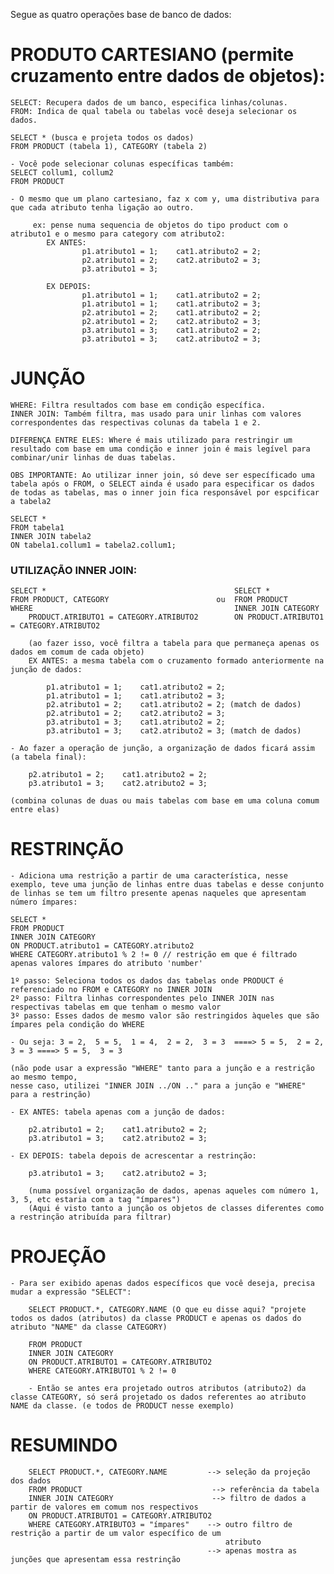 Segue as quatro operações base de banco de dados:

# PRODUTO CARTESIANO (permite cruzamento entre dados de objetos):

    SELECT: Recupera dados de um banco, especifica linhas/colunas.
    FROM: Indica de qual tabela ou tabelas você deseja selecionar os dados.

    SELECT * (busca e projeta todos os dados)
    FROM PRODUCT (tabela 1), CATEGORY (tabela 2)

    - Você pode selecionar colunas específicas também:
    SELECT collum1, collum2
    FROM PRODUCT

    - O mesmo que um plano cartesiano, faz x com y, uma distributiva para que cada atributo tenha ligação ao outro.

         ex: pense numa sequencia de objetos do tipo product com o atributo1 e o mesmo para category com atributo2:
            EX ANTES:   
                    p1.atributo1 = 1;    cat1.atributo2 = 2;
                    p2.atributo1 = 2;    cat2.atributo2 = 3;
                    p3.atributo1 = 3;

            EX DEPOIS:
                    p1.atributo1 = 1;    cat1.atributo2 = 2;
                    p1.atributo1 = 1;    cat1.atributo2 = 3;
                    p2.atributo1 = 2;    cat1.atributo2 = 2;
                    p2.atributo1 = 2;    cat2.atributo2 = 3;
                    p3.atributo1 = 3;    cat1.atributo2 = 2;
                    p3.atributo1 = 3;    cat2.atributo2 = 3;

# JUNÇÃO

    WHERE: Filtra resultados com base em condição específica. 
    INNER JOIN: Também filtra, mas usado para unir linhas com valores correspondentes das respectivas colunas da tabela 1 e 2.

    DIFERENÇA ENTRE ELES: Where é mais utilizado para restringir um resultado com base em uma condição e inner join é mais legível para combinar/unir linhas de duas tabelas.

    OBS IMPORTANTE: Ao utilizar inner join, só deve ser específicado uma tabela após o FROM, o SELECT ainda é usado para especificar os dados de todas as tabelas, mas o inner join fica responsável por espcificar a tabela2

    SELECT *
    FROM tabela1
    INNER JOIN tabela2
    ON tabela1.collum1 = tabela2.collum1;

###   UTILIZAÇÃO INNER JOIN:

    SELECT *                                          SELECT *
    FROM PRODUCT, CATEGORY                        ou  FROM PRODUCT
    WHERE                                             INNER JOIN CATEGORY
        PRODUCT.ATRIBUTO1 = CATEGORY.ATRIBUTO2        ON PRODUCT.ATRIBUTO1 = CATEGORY.ATRIBUTO2  

        (ao fazer isso, você filtra a tabela para que permaneça apenas os dados em comum de cada objeto)
        EX ANTES: a mesma tabela com o cruzamento formado anteriormente na junção de dados:

            p1.atributo1 = 1;    cat1.atributo2 = 2;
            p1.atributo1 = 1;    cat1.atributo2 = 3;
            p2.atributo1 = 2;    cat1.atributo2 = 2; (match de dados)
            p2.atributo1 = 2;    cat2.atributo2 = 3;
            p3.atributo1 = 3;    cat1.atributo2 = 2;
            p3.atributo1 = 3;    cat2.atributo2 = 3; (match de dados)

    - Ao fazer a operação de junção, a organização de dados ficará assim (a tabela final):

        p2.atributo1 = 2;    cat1.atributo2 = 2;
        p3.atributo1 = 3;    cat2.atributo2 = 3;
    
    (combina colunas de duas ou mais tabelas com base em uma coluna comum entre elas)

# RESTRINÇÃO

    - Adiciona uma restrição a partir de uma característica, nesse exemplo, teve uma junção de linhas entre duas tabelas e desse conjunto de linhas se tem um filtro presente apenas naqueles que apresentam número ímpares:

    SELECT *
    FROM PRODUCT
    INNER JOIN CATEGORY
    ON PRODUCT.atributo1 = CATEGORY.atributo2  
    WHERE CATEGORY.atributo1 % 2 != 0 // restrição em que é filtrado apenas valores ímpares do atributo 'number'

    1º passo: Seleciona todos os dados das tabelas onde PRODUCT é referenciado no FROM e CATEGORY no INNER JOIN 
    2º passo: Filtra linhas correspondentes pelo INNER JOIN nas respectivas tabelas em que tenham o mesmo valor
    3º passo: Esses dados de mesmo valor são restringidos àqueles que são ímpares pela condição do WHERE

    - Ou seja: 3 = 2,  5 = 5,  1 = 4,  2 = 2,  3 = 3  ====> 5 = 5,  2 = 2,  3 = 3 ====> 5 = 5,  3 = 3

    (não pode usar a expressão "WHERE" tanto para a junção e a restrição ao mesmo tempo,
    nesse caso, utilizei "INNER JOIN ../ON .." para a junção e "WHERE" para a restrinção)

    - EX ANTES: tabela apenas com a junção de dados:

        p2.atributo1 = 2;    cat1.atributo2 = 2;
        p3.atributo1 = 3;    cat2.atributo2 = 3;

    - EX DEPOIS: tabela depois de acrescentar a restrinção:

        p3.atributo1 = 3;    cat2.atributo2 = 3;

        (numa possível organização de dados, apenas aqueles com número 1, 3, 5, etc estaria com a tag "ímpares")
        (Aqui é visto tanto a junção os objetos de classes diferentes como a restrinção atribuída para filtrar)

# PROJEÇÃO
    - Para ser exibido apenas dados específicos que você deseja, precisa mudar a expressão "SELECT":

        SELECT PRODUCT.*, CATEGORY.NAME (O que eu disse aqui? "projete todos os dados (atributos) da classe PRODUCT e apenas os dados do atributo "NAME" da classe CATEGORY)

        FROM PRODUCT
        INNER JOIN CATEGORY 
        ON PRODUCT.ATRIBUTO1 = CATEGORY.ATRIBUTO2  
        WHERE CATEGORY.ATRIBUTO1 % 2 != 0

        - Então se antes era projetado outros atributos (atributo2) da classe CATEGORY, só será projetado os dados referentes ao atributo NAME da classe. (e todos de PRODUCT nesse exemplo)

# RESUMINDO
        SELECT PRODUCT.*, CATEGORY.NAME         --> seleção da projeção dos dados
        FROM PRODUCT                             --> referência da tabela
        INNER JOIN CATEGORY                      --> filtro de dados a partir de valores em comum nos respectivos 
        ON PRODUCT.ATRIBUTO1 = CATEGORY.ATRIBUTO2  
        WHERE CATEGORY.ATRIBUTO3 = "ímpares"    --> outro filtro de restrição a partir de um valor específico de um 
                                                    atributo 
                                                --> apenas mostra as junções que apresentam essa restrinção


    